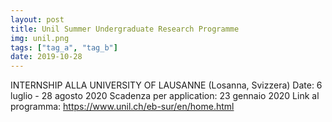 ```yaml
---
layout: post
title: Unil Summer Undergraduate Research Programme
img: unil.png
tags: ["tag_a", "tag_b"]
date: 2019-10-28
---
```


INTERNSHIP ALLA UNIVERSITY OF LAUSANNE (Losanna, Svizzera)
Date: 6 luglio - 28 agosto 2020
Scadenza per application: 23 gennaio 2020
Link al programma: https://www.unil.ch/eb-sur/en/home.html 

